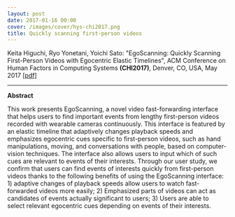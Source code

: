 ```yaml
---
layout: post
date: 2017-01-16 00:00
cover: /images/cover/hys-chi2017.png
title: Quickly scanning first-person videos 
---
```


Keita Higuchi, Ryo Yonetani, Yoichi Sato: "EgoScanning: Quickly Scanning First-Person Videos with Egocentric Elastic Timelines", ACM Conference on Human Factors in Computing Systems **(CHI2017)**, Denver, CO, USA, May 2017 [[pdf]](/assets/papers/hys-chi2017.pdf)



<!--more-->

---
**Abstract**

This work presents EgoScanning, a novel video fast-forwarding interface that helps users to find important events from lengthy first-person videos recorded with wearable cameras continuously. This interface is featured by an elastic timeline that adaptively changes playback speeds and emphasizes egocentric cues specific to first-person videos, such as hand manipulations, moving, and conversations with people, based on computer-vision techniques. The interface also allows users to input which of such cues are relevant to events of their interests. Through our user study, we confirm that users can find events of interests quickly from first-person videos thanks to the following benefits of using the EgoScanning interface: 1) adaptive changes of playback speeds allow users to watch fast-forwarded videos more easily; 2) Emphasized parts of videos can act as candidates of events actually significant to users; 3) Users are able to select relevant egocentric cues depending on events of their interests.
